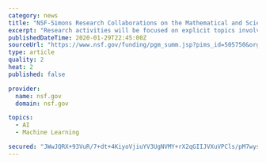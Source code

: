 ```yaml
---
category: news
title: "NSF-Simons Research Collaborations on the Mathematical and Scientific Foundations of Deep Learning (MoDL)"
excerpt: "Research activities will be focused on explicit topics involving some of the most challenging questions in the general area of Mathematical and Scientific Foundations of Deep Learning. Each collaboration will conduct training through research involvement of recent doctoral degree recipients, graduate students, and/or undergraduate students from ..."
publishedDateTime: 2020-01-29T22:45:00Z
sourceUrl: "https://www.nsf.gov/funding/pgm_summ.jsp?pims_id=505750&org=NSF&sel_org=NSF&from=fund"
type: article
quality: 2
heat: 2
published: false

provider:
  name: nsf.gov
  domain: nsf.gov

topics:
  - AI
  - Machine Learning

secured: "JWwJQRX+93VuR/7+dt+4KiyoVjiuYV3UgNVMY+rX2qGIIJVXuVPCls/pM7wysK6SbrjDZdAszE1yGMuyhT5ELD4ic9Rw6xv4maDlmO4fEcjBlETYK/X6B2kfzhy/0yFkM2UZ/MnkMxqoUtPHxnYdG9lYKq5XK85oi7HU1NWMTKD3oNSHbqlK5oWmeo/T1y6BSdc3KPD8v1MV5WZrUBq6tTXUOPBcEM7IhSPoIVTEgQ7HaVZK3+u0CgjJb5woYR1HGXlSot4SIBFPuP31T3f6Y9hFi1ohJVy+uOsyuOL/ObcaRIAYt7QsQ8CxiRT77EyV;LjUhS0Pbhjc433oUjaNHxw=="
---
```


